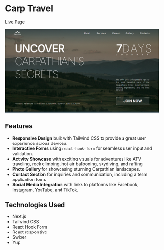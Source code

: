 # Carp Travel

[Live Page](https://carp-travel-red.vercel.app/)

![read-journey-app](./public/images/screenshots/hero.png)

## Features
- **Responsive Design** built with Tailwind CSS to provide a great user experience across devices.
- **Interactive Forms** using `react-hook-form` for seamless user input and validation.
- **Activity Showcase** with exciting visuals for adventures like ATV traveling, rock climbing, hot air ballooning, skydiving, and rafting.
- **Photo Gallery** for showcasing stunning Carpathian landscapes.
- **Contact Section** for inquiries and communication, including a team application form.
- **Social Media Integration** with links to platforms like Facebook, Instagram, YouTube, and TikTok.


## Technologies Used

- Next.js
- Tailwind CSS
- React Hook Form
- React responsive
- Swiper
- Yup






